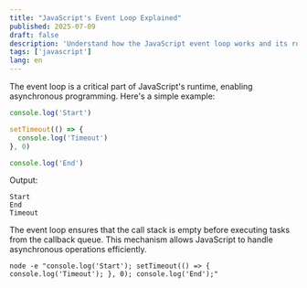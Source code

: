 ```yaml
---
title: "JavaScript's Event Loop Explained"
published: 2025-07-09
draft: false
description: 'Understand how the JavaScript event loop works and its role in asynchronous programming.'
tags: ['javascript']
lang: en
---
```


The event loop is a critical part of JavaScript's runtime, enabling asynchronous programming. Here's a simple example:

```javascript
console.log('Start')

setTimeout(() => {
  console.log('Timeout')
}, 0)

console.log('End')
```

Output:

```
Start
End
Timeout
```

The event loop ensures that the call stack is empty before executing tasks from the callback queue. This mechanism allows JavaScript to handle asynchronous operations efficiently.

```shell title="Understanding the Event Loop"
node -e "console.log('Start'); setTimeout(() => { console.log('Timeout'); }, 0); console.log('End');"
```
